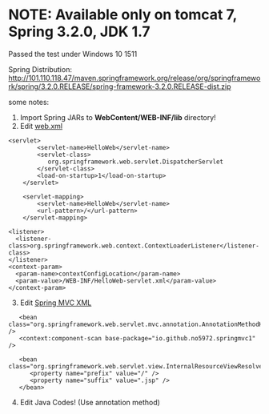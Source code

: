 # NOTE: Available only on tomcat 7, Spring 3.2.0, JDK 1.7
Passed the test under Windows 10 1511

Spring Distribution: http://101.110.118.47/maven.springframework.org/release/org/springframework/spring/3.2.0.RELEASE/spring-framework-3.2.0.RELEASE-dist.zip

some notes:
1. Import Spring JARs to <b>WebContent/WEB-INF/lib</b> directory!
2. Edit <a href="https://github.com/No5972/Other_Demos/blob/master/SpringMVCDemo2/SpringMVCDemo2/WebContent/WEB-INF/web.xml">web.xml</a> 
```
<servlet>
        <servlet-name>HelloWeb</servlet-name>
        <servlet-class>
           org.springframework.web.servlet.DispatcherServlet
        </servlet-class>
        <load-on-startup>1</load-on-startup>
    </servlet>

    <servlet-mapping>
        <servlet-name>HelloWeb</servlet-name>
        <url-pattern>/</url-pattern>
    </servlet-mapping>

<listener>  
  <listener-class>org.springframework.web.context.ContextLoaderListener</listener-class>  
</listener>  
<context-param>  
  <param-name>contextConfigLocation</param-name>  
  <param-value>/WEB-INF/HelloWeb-servlet.xml</param-value>  
</context-param>
```
3. Edit <a href="https://github.com/No5972/Other_Demos/blob/master/SpringMVCDemo2/SpringMVCDemo2/WebContent/WEB-INF/HelloWeb-servlet.xml">Spring MVC XML</a>
```
   <bean class="org.springframework.web.servlet.mvc.annotation.AnnotationMethodHandlerAdapter" />
   <context:component-scan base-package="io.github.no5972.springmvc1" />

   <bean class="org.springframework.web.servlet.view.InternalResourceViewResolver">
      <property name="prefix" value="/" />
      <property name="suffix" value=".jsp" />
   </bean>
```

4. Edit Java Codes! (Use annotation method)
